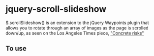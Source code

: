 jquery-scroll-slideshow
=======================

$.scrollSlideshow() is an extension to the jQuery Waypoints plugin that allows you to rotate through an array of images as the page is scrolled down/up, as seen on the Los Angeles Times piece, ["Concrete risks"](http://www.latimes.com/local/la-me-earthquake-concrete-20131013-dto,0,1555748.htmlstory)  

To use
------

